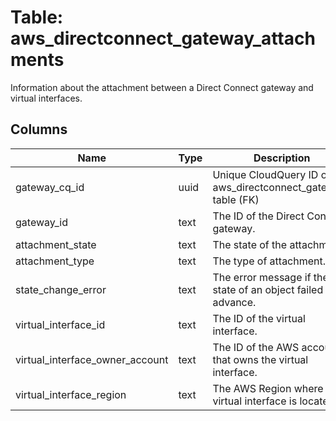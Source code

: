 
# Table: aws_directconnect_gateway_attachments
Information about the attachment between a Direct Connect gateway and virtual interfaces.
## Columns
| Name        | Type           | Description  |
| ------------- | ------------- | -----  |
|gateway_cq_id|uuid|Unique CloudQuery ID of aws_directconnect_gateways table (FK)|
|gateway_id|text|The ID of the Direct Connect gateway.|
|attachment_state|text|The state of the attachment.|
|attachment_type|text|The type of attachment.|
|state_change_error|text|The error message if the state of an object failed to advance.|
|virtual_interface_id|text|The ID of the virtual interface.|
|virtual_interface_owner_account|text|The ID of the AWS account that owns the virtual interface.|
|virtual_interface_region|text|The AWS Region where the virtual interface is located.|
